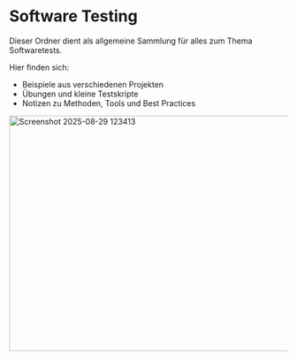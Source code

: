 # Software Testing

Dieser Ordner dient als allgemeine Sammlung für alles zum Thema Softwaretests.  

Hier finden sich:  
- Beispiele aus verschiedenen Projekten  
- Übungen und kleine Testskripte  
- Notizen zu Methoden, Tools und Best Practices  
<img width="744" height="426" alt="Screenshot 2025-08-29 123413" src="https://github.com/user-attachments/assets/18f481e2-1560-4aff-8421-75acd2ff9bbb" />

